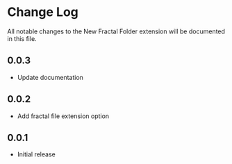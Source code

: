 # Change Log
All notable changes to the New Fractal Folder extension will be documented in this file.

## 0.0.3
- Update documentation

## 0.0.2
- Add fractal file extension option

## 0.0.1
- Initial release
